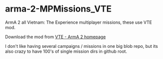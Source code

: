 # arma-2-MPMissions_VTE

ArmA 2 all Vietnam: The Experience multiplayer missions, these use VTE mod.

Download the mod from [VTE - ArmA 2 homepage](http://tactical.nekromantix.com/vte/vte-arma2.php)

I don't like having several campaigns / missions in one big blob repo, but its also crazy to have 100's of single mission dirs in github root.
